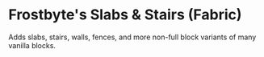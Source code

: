# Frostbyte's Slabs & Stairs (Fabric)

Adds slabs, stairs, walls, fences, and more non-full block variants of many vanilla blocks.
